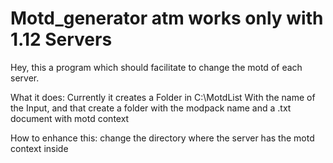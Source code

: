# Motd_generator atm works only with 1.12 Servers

Hey, this a program which should facilitate to change the motd of each server.

What it does: 
Currently it creates a Folder in C:\MotdList
With the name of the Input, and that create a folder with the modpack name and a .txt document with motd context

How to enhance this: change the directory where the server has the motd context inside
